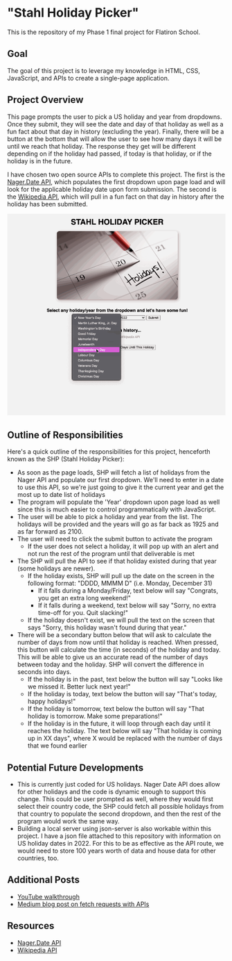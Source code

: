 # "Stahl Holiday Picker"

This is the repository of my Phase 1 final project for Flatiron School.

## Goal
The goal of this project is to leverage my knowledge in HTML, CSS, JavaScript, and APIs to create a single-page application.


## Project Overview
This page prompts the user to pick a US holiday and year from dropdowns. Once they submit, they will see the date and day of that holiday as well as a fun fact about that day in history (excluding the year). Finally, there will be a button at the bottom that will allow the user to see how many days it will be until we reach that holiday. The response they get will be different depending on if the holiday had passed, if today is that holiday, or if the holiday is in the future.

I have chosen two open source APIs to complete this project. The first is the [Nager.Date API](https://date.nager.at), which populates the first dropdown upon page load and will look for the applicable holiday date upon form submission. The second is the [Wikipedia API](https://api.wikimedia.org/wiki/API_reference/Feed/On_this_day), which will pull in a fun fact on that day in history after the holiday has been submitted. 

![](https://github.com/Andrewstahl/phase-1-final-project/blob/main/media/StahlHolidayPicker.gif)

## Outline of Responsibilities
Here's a quick outline of the responsibilities for this project, henceforth known as the SHP (Stahl Holiday Picker):
- As soon as the page loads, SHP will fetch a list of holidays from the Nager API and populate our first dropdown. We'll need to enter in a date to use this API, so we're just going to give it the current year and get the most up to date list of holidays 
- The program will populate the 'Year' dropdown upon page load as well since this is much easier to control programmatically with JavaScript. 
- The user will be able to pick a holiday and year from the list. The holidays will be provided and the years will go as far back as 1925 and as far forward as 2100.
- The user will need to click the submit button to activate the program
  - If the user does not select a holiday, it will pop up with an alert and not run the rest of the program until that deliverable is met
- The SHP will pull the API to see if that holiday existed during that year (some holidays are newer).
  - If the holiday exists, SHP will pull up the date on the screen in the following format: "DDDD, MMMM D" (i.e. Monday, December 31)
    - If it falls during a Monday/Friday, text below will say "Congrats, you get an extra long weekend!"
    - If it falls during a weekend, text below will say "Sorry, no extra time-off for you. Quit slacking!"
  - If the holiday doesn't exist, we will pull the text on the screen that says "Sorry, this holiday wasn't found during that year."
- There will be a secondary button below that will ask to calculate the number of days from now until that holiday is reached. When pressed, this button will calculate the time (in seconds) of the holiday and today. This will be able to give us an accurate read of the number of days between today and the holiday. SHP will convert the difference in seconds into days.
  - If the holiday is in the past, text below the button will say "Looks like we missed it. Better luck next year!"
  - If the holiday is today, text below the button will say "That's today, happy holidays!"
  - If the holiday is tomorrow, text below the button will say "That holiday is tomorrow. Make some preparations!"
  - If the holiday is in the future, it will loop through each day until it reaches the holiday. The text below will say "That holiday is coming up in XX days", where X would be replaced with the number of days that we found earlier

## Potential Future Developments
- This is currently just coded for US holidays. Nager Date API does allow for other holidays and the code is dynamic enough to support this change. This could be user prompted as well, where they would first select their country code, the SHP could fetch all possible holidays from that country to populate the second dropdown, and then the rest of the program would work the same way.
- Building a local server using json-server is also workable within this project. I have a json file attached to this repository with information on US holiday dates in 2022. For this to be as effective as the API route, we would need to store 100 years worth of data and house data for other countries, too.

## Additional Posts
- [YouTube walkthrough](https://youtu.be/7PzUS3bsAXg)
- [Medium blog post on fetch requests with APIs](https://medium.com/@andrewstahlsoftware/using-javascript-to-fetch-data-with-apis-fe7a64065822)

## Resources
- [Nager.Date API](https://date.nager.at)
- [Wikipedia API](https://api.wikimedia.org/wiki/API_reference/Feed/On_this_day)
